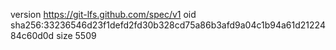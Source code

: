 version https://git-lfs.github.com/spec/v1
oid sha256:33236546d23f1defd2fd30b328cd75a86b3afd9a04c1b94a61d2122484c60d0d
size 5509
